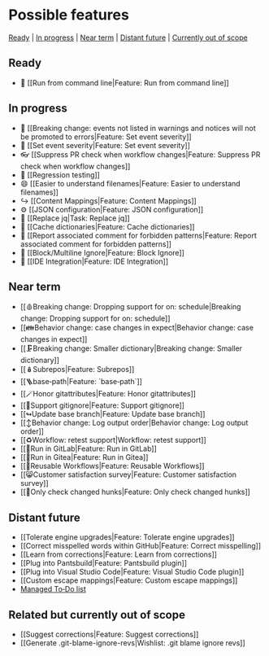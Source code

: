 # Possible features

[Ready](#ready) | [In progress](#in-progress) | [Near term](#near-term) | [Distant future](#distant-future) | [Currently out of scope](#related-but-currently-out-of-scope)

## Ready
- 🏃  [[Run from command line|Feature: Run from command line]]

## In progress

- 🎏 [[Breaking change: events not listed in warnings and notices will not be promoted to errors|Feature: Set event severity]]
- 🎏 [[Set event severity|Feature: Set event severity]]
- 👓 [[Suppress PR check when workflow changes|Feature: Suppress PR check when workflow changes]]
- 🧪 [[Regression testing]]
- 😄 [[Easier to understand filenames|Feature: Easier to understand filenames]]
- ↪️ [[Content Mappings|Feature: Content Mappings]]
- ⚙️ [[JSON configuration|Feature: JSON configuration]]
- 🔧 [[Replace jq|Task: Replace jq]]
- 🏦 [[Cache dictionaries|Feature: Cache dictionaries]]
- 💬 [[Report associated comment for forbidden patterns|Feature: Report associated comment for forbidden patterns]]
- 🧱 [[Block/Multiline Ignore|Feature: Block Ignore]]
- 🌉 [[IDE Integration|Feature: IDE Integration]]

## Near term

- [[🩸Breaking change: Dropping support for on: schedule|Breaking change: Dropping support for on: schedule]]
- [[👪Behavior change: case changes in expect|Behavior change: case changes in expect]]
- [[🗜️Breaking change: Smaller dictionary|Breaking change: Smaller dictionary]]
- [[🪆Subrepos|Feature: Subrepos]]
- [[🪜base‐path|Feature: \`base‐path\`]]
- [[🪄Honor gitattributes|Feature: Honor gitattributes]]
- [[🙈Support gitignore|Feature: Support gitignore]]
- [[↬Update base branch|Feature: Update base branch]]
- [[↕️Behavior change: Log output order|Behavior change: Log output order]]
- [[♻️Workflow: retest support|Workflow: retest support]]
- [[🏃Run in GitLab|Feature: Run in GitLab]]
- [[🏃Run in Gitea|Feature: Run in Gitea]]
- [[📄Reusable Workflows|Feature: Reusable Workflows]]
- [[😸Customer satisfaction survey|Feature: Customer satisfaction survey]]
- [[🍪Only check changed hunks|Feature: Only check changed hunks]]

## Distant future

- [[Tolerate engine upgrades|Feature: Tolerate engine upgrades]]
- [[Correct misspelled words within GitHub|Feature: Correct misspelling]]
- [[Learn from corrections|Feature: Learn from corrections]]
- [[Plug into Pantsbuild|Feature: Pantsbuild plugin]]
- [[Plug into Visual Studio Code|Feature: Visual Studio Code plugin]]
- [[Custom escape mappings|Feature: Custom escape mappings]]
- [Managed To‐Do list](https://github.com/check-spelling/check-spelling/wiki/Feature:-Managed-To%E2%80%90Do-list)

## Related but currently out of scope

- [[Suggest corrections|Feature: Suggest corrections]]
- [[Generate .git-blame-ignore-revs|Wishlist: .git blame ignore revs]]
